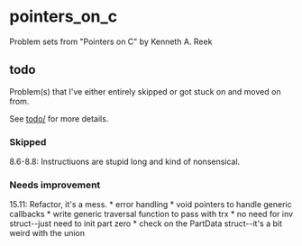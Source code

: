 # pointers_on_c
Problem sets from "Pointers on C" by Kenneth A. Reek

## todo

Problem(s) that I've either entirely skipped or got stuck on and moved on from.

See [todo/](./todo/) for more details.

### Skipped

8.6-8.8: Instructiuons are stupid long and kind of nonsensical.

### Needs improvement

15.11: Refactor, it's a mess.
       * error handling
       * void pointers to handle generic callbacks
       * write generic traversal function to pass with trx
       * no need for inv struct--just need to init part zero
       * check on the PartData struct--it's a bit weird with the union

